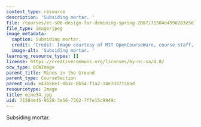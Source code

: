 ```yaml
---
content_type: resource
description: 'Subsiding mortar. '
file: /courses/ec-s06-design-for-demining-spring-2007/71504e4596283e5673627ffe15c9949c_mine34.jpg
file_type: image/jpeg
image_metadata:
  caption: Subsiding mortar.
  credit: 'Credit: Image courtesy of MIT OpenCourseWare, course staff, and students.'
  image-alt: 'Subsiding mortar. '
learning_resource_types: []
license: https://creativecommons.org/licenses/by-nc-sa/4.0/
ocw_type: OCWImage
parent_title: Mines in the Ground
parent_type: CourseSection
parent_uid: e43b56e1-0b3c-8b54-f1a2-14e7d37158ad
resourcetype: Image
title: mine34.jpg
uid: 71504e45-9628-3e56-7362-7ffe15c9949c
---
```

Subsiding mortar. 